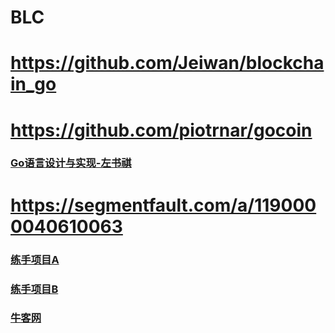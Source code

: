 # BLC
# https://github.com/Jeiwan/blockchain_go
# https://github.com/piotrnar/gocoin
### [Go语言设计与实现-左书祺](https://draveness.me/golang/)
# https://segmentfault.com/a/1190000040610063
### [练手项目A](https://www.zhihu.com/question/369863905)
### [练手项目B](https://learnku.com/articles/58970)


### [牛客网](https://www.nowcoder.com/)